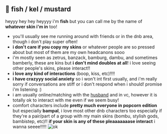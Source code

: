 ## 🍔 fish / kel / mustard
heyyy hey hey heyyyy i'm **fish** but you can call me by the name of **whatever skin i'm in** too!
- you'll usually see me running around with friends or in the dnb area, though i don't play super often!
- **i don't care if you copy my skins** or whatever people are so pressed about but most of them are my own headcanons sooo
- i'm mostly seen as zetrus, banzack, bamburg, dambu, and sometimes bamberly, these are kins but **i don't mind doubles at all**! i love seeing other people's skins, please interact!!
- **i love any kind of interactions** (boop, kiss, etc)!!!!
- **i have crazyyy social anxiety** so i won't int first usually, and i'm really sorry if conversations are stiff or i don't respond when i should! promise i'm listening :)
- i am usually online/matching with the [husband](https://github.com/transgenderwedsen) and in vc, however it is totally ok to interact with me even if we seem busy!
- comfort characters include **pretty much everyone in popcorn edition** but especially **bampal**, i love most other dnb characters too especially if they're a pair/part of a group with my main skins (bombu, stylish gods, bambistep, etc)!! **if your skin is any of these pleaaaaaaase interact** i wanna seeee!!!!!
![ok](https://cdn.discordapp.com/attachments/745883341068304454/992070749588312155/IMG_2214.png)
